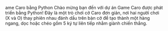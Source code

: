 ame Caro bằng Python
Chào mừng bạn đến với dự án Game Caro được phát triển bằng Python! Đây là một trò chơi cờ Caro đơn giản, nơi hai người chơi (X và O) thay phiên nhau đánh dấu trên bàn cờ để tạo thành một hàng ngang, dọc hoặc chéo gồm 5 ký tự liên tiếp nhằm giành chiến thắng.
